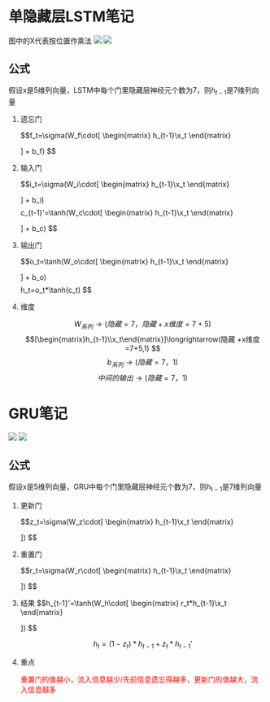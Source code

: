 # 单隐藏层LSTM笔记

图中的X代表按位置作乘法
![](https://raw.githubusercontent.com/dundundundun5/pictures/main/formal20221218125627.png)
![](https://raw.githubusercontent.com/dundundundun5/pictures/main/formal20221218133904.png)
## 公式


假设x是5维列向量，LSTM中每个门里隐藏层神经元个数为7，则$h_{t-1}$是7维列向量
1. 遗忘门

    $$f_t=\sigma(W_f\cdot[
        \begin{matrix}
            h_{t-1}\\x_t
        \end{matrix}
        
    ] + b_f) $$

2. 输入门

    $$i_t=\sigma(W_i\cdot[
        \begin{matrix}
            h_{t-1}\\x_t
        \end{matrix}
        
    ] + b_i) $$
    $$c_{t-1}'=\tanh(W_c\cdot[
        \begin{matrix}
            h_{t-1}\\x_t
        \end{matrix}
        
    ] + b_c) $$

    
3. 输出门

    $$o_t=\tanh(W_o\cdot[
        \begin{matrix}
            h_{t-1}\\x_t
        \end{matrix}
        
    ] + b_o) $$
    $$h_t=o_t*\tanh(c_t) $$
4. 维度

    $$W_{系列}\longrightarrow(隐藏=7，隐藏+x维度=7 + 5)$$
    $$[\begin{matrix}h_{t-1}\\x_t\end{matrix}]\longrightarrow(隐藏 +x维度=7+5,1) $$
    $$b_{系列}\longrightarrow(隐藏=7，1) $$
    $$中间的输出\longrightarrow(隐藏=7，1)$$

# GRU笔记

![](https://raw.githubusercontent.com/dundundundun5/pictures/main/formal20221218133557.png)
![](https://raw.githubusercontent.com/dundundundun5/pictures/main/formal20221218134025.png)
## 公式
假设x是5维列向量，GRU中每个门里隐藏层神经元个数为7，则$h_{t-1}$是7维列向量
1. 更新门

    $$z_t=\sigma(W_z\cdot[
        \begin{matrix}
            h_{t-1}\\x_t
        \end{matrix}
        
    ]) $$
    
2. 重置门

    $$r_t=\sigma(W_r\cdot[
        \begin{matrix}
            h_{t-1}\\x_t
        \end{matrix}
        
    ]) $$
3. 结果
    $$h_{t-1}'=\tanh(W_h\cdot[
        \begin{matrix}
            r_t*h_{t-1}\\x_t
        \end{matrix}
        
    ]) $$

    $$h_t=(1-z_t)*h_{t-1}+z_t*h_{t-1}' $$
4. 重点

    <font color='red'>重置门的值越小，流入信息越少/先前信息遗忘得越多，更新门的值越大，流入信息越多</font>